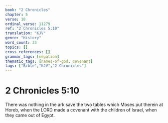 ```yaml
---
book: "2 Chronicles"
chapter: 5
verse: 10
ordinal_verse: 11279
ref: "2 Chronicles 5:10"
translation: "KJV"
genre: "History"
word_count: 33
topics: []
cross_references: []
grammar_tags: [negation]
thematic_tags: [names-of-god, covenant]
tags: ["Bible","KJV","2 Chronicles"]
---
```


# 2 Chronicles 5:10

There was nothing in the ark save the two tables which Moses put therein at Horeb, when the LORD made a covenant with the children of Israel, when they came out of Egypt.
